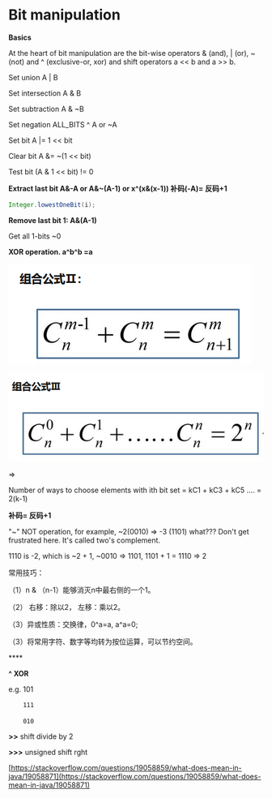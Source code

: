 # Bit manipulation

**Basics**

At the heart of bit manipulation are the bit-wise operators & \(and\), \| \(or\), ~ \(not\) and ^ \(exclusive-or, xor\) and shift operators a &lt;&lt; b and a &gt;&gt; b.

Set union A \| B

Set intersection A & B

Set subtraction A & ~B

Set negation ALL\_BITS ^ A or ~A

Set bit A \|= 1 &lt;&lt; bit

Clear bit A &= ~\(1 &lt;&lt; bit\)

Test bit \(A & 1 &lt;&lt; bit\) != 0

**Extract last bit A&-A or A&~\(A-1\) or x^\(x&\(x-1\)\)     补码\(-A\)= 反码+1**

```java
Integer.lowestOneBit(i);
```

**Remove last bit 1: A&\(A-1\)**

Get all 1-bits ~0

**XOR operation.  a^b^b =a**

![](../.gitbook/assets/image%20%284%29.png)

![](../.gitbook/assets/image%20%283%29.png)

=&gt; 

Number of ways to choose elements with ith bit set = kC1 + kC3 + kC5 …. = 2\(k-1\)



**补码= 反码+1**

"~" NOT operation, for example, ~2\(0010\) =&gt; -3 \(1101\) what??? Don't get frustrated here. It's called two's complement.

1110 is -2, which is ~2 + 1, ~0010 =&gt; 1101, 1101 + 1 = 1110 =&gt; 2



常用技巧：

（1）n & （n-1）能够消灭n中最右侧的一个1。

（2） 右移：除以2， 左移：乘以2。

（3）异或性质：交换律，0^a=a, a^a=0;

（3）将常用字符、数字等均转为按位运算，可以节约空间。

\*\*\*\*

**^  XOR**

e.g. 101

        111

        010



**&gt;&gt;** shift divide by 2

**&gt;&gt;&gt;** unsigned shift rght

[https://stackoverflow.com/questions/19058859/what-does-mean-in-java/19058871](https://stackoverflow.com/questions/19058859/what-does-mean-in-java/19058871)

